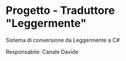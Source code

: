 Progetto - Traduttore "Leggermente" 
===========

Sistema di conversione da Leggermente a C# 

Responsabile: Canale Davide